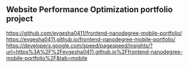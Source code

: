 ## Website Performance Optimization portfolio project
https://github.com/evgesha0411/frontend-nanodegree-mobile-portfolio/
https://evgesha0411.github.io/frontend-nanodegree-mobile-portfolio/
https://developers.google.com/speed/pagespeed/insights/?url=https%3A%2F%2Fevgesha0411.github.io%2Ffrontend-nanodegree-mobile-portfolio%2F&tab=mobile